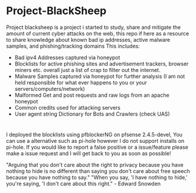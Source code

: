 # Project-BlackSheep
Project blacksheep is a project i started to study, share and mitigate the amount of current cyber attacks on the web, this repo if here as a resource to share knowledge about known bad ip addresses, active malware samples, and phishing/tracking domains 
This includes:
- Bad ipv4 Addresses captured via honeypot
- Blocklists for active phishing sites and advertisement trackers, browser miners etc. overall just a list of crap to filter out the internet.
- Malware Samples captured via honeypot for further analysis (I am not held responsible for what ever happens to you or your servers/computers/network)
- Malformed Get and post requests and raw logs from an apache honeypot
- Common credits used for attacking servers
- User agent string Dictionary for Bots and Crawlers (check UAS)

#
I deployed the blocklists using pfblockerNG on pfsense 2.4.5-devel, You can use a alternative such as pi-hole however I do not support installs on pi-hole.
If you would like to report a false positive or a issue/feature please make a issue request and I will get back to you as soon as possible! 

"Arguing that you don't care about the right to privacy because you have nothing to hide is no different than saying you don't care about free speech because you have nothing to say." "When you say, 'I have nothing to hide,' you're saying, 'I don't care about this right." - Edward Snowden
